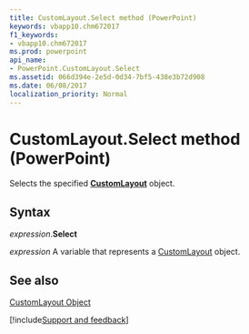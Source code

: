 ```yaml
---
title: CustomLayout.Select method (PowerPoint)
keywords: vbapp10.chm672017
f1_keywords:
- vbapp10.chm672017
ms.prod: powerpoint
api_name:
- PowerPoint.CustomLayout.Select
ms.assetid: 066d394e-2e5d-0d34-7bf5-438e3b72d908
ms.date: 06/08/2017
localization_priority: Normal
---
```



# CustomLayout.Select method (PowerPoint)

Selects the specified  **[CustomLayout](PowerPoint.CustomLayout.md)** object.


## Syntax

_expression_.**Select**

_expression_ A variable that represents a [CustomLayout](PowerPoint.CustomLayout.md) object.


## See also


[CustomLayout Object](PowerPoint.CustomLayout.md)

[!include[Support and feedback](~/includes/feedback-boilerplate.md)]